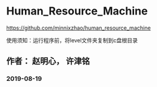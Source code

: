 # Human_Resource_Machine
https://github.com/minnixzhao/human_resource_machine

使用须知：运行程序前，将level文件夹复制到c盘根目录

## 作者： 赵明心， 许津铭 
###  2019-08-19

